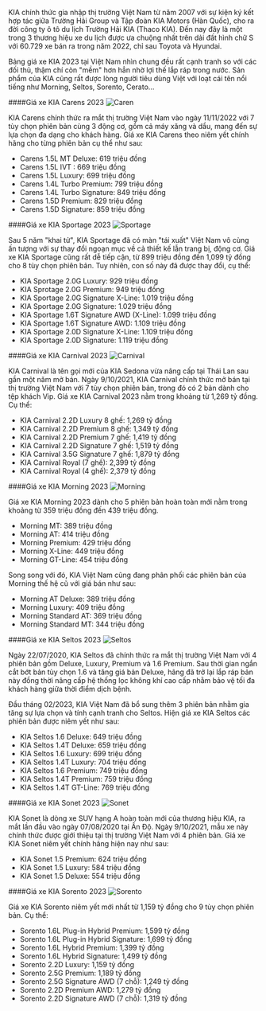 KIA chính thức gia nhập thị trường Việt Nam từ năm 2007 với sự kiện ký kết hợp tác giữa Trường Hải Group và Tập đoàn KIA Motors (Hàn Quốc), cho ra đời công ty ô tô du lịch Trường Hải KIA (Thaco KIA). Đến nay đây là một trong 3 thương hiệu xe du lịch được ưa chuộng nhất trên dải đất hình chữ S với 60.729 xe bán ra trong năm 2022, chỉ sau Toyota và Hyundai.

Bảng giá xe KIA 2023 tại Việt Nam nhìn chung đều rất cạnh tranh so với các đối thủ, thậm chí còn "mềm" hơn hẳn nhờ lợi thế lắp ráp trong nước. Sản phẩm của KIA cũng rất được lòng người tiêu dùng Việt với loạt cái tên nổi tiếng như Morning, Seltos, Sorento, Cerato...

####Giá xe KIA Carens 2023
![Caren](https://img1.oto.com.vn/2022/05/24/OpzfnMD2/carens-mo-dau-f8d4.jpeg)

KIA Carens chính thức ra mắt thị trường Việt Nam vào ngày 11/11/2022 với 7 tùy chọn phiên bản cùng 3 động cơ, gồm cả máy xăng và dầu, mang đến sự lựa chọn đa dạng cho khách hàng. Giá xe KIA Carens theo niêm yết chính hãng cho từng phiên bản cụ thể như sau:

- Carens 1.5L MT Deluxe: 619 triệu đồng
- Carens 1.5L IVT : 669 triệu đồng
- Carens 1.5L Luxury: 699 triệu đồng
- Carens 1.4L Turbo Premium: 799 triệu đồng
- Carens 1.4L Turbo Signature: 849 triệu đồng
- Carens 1.5D Premium: 829 triệu đồng
- Carens 1.5D Signature: 859 triệu đồng

####Giá xe KIA Sportage 2023
![Sportage](https://img1.oto.com.vn/2022/06/11/OpzfnMD2/sportage-8ad2.jpg)

Sau 5 năm "khai tử", KIA Sportage đã có màn "tái xuất" Việt Nam vô cùng ấn tượng với sự thay đổi ngoạn mục về cả thiết kế lẫn trang bị, động cơ. Giá xe KIA Sportage cũng rất dễ tiếp cận, từ 899 triệu đồng đến 1,099 tỷ đồng cho 8 tùy chọn phiên bản. Tuy nhiên, con số này đã được thay đổi, cụ thể:

- KIA Sportage 2.0G Luxury: 929 triệu đồng
- KIA Sprotage 2.0G Premium: 949 triệu đồng
- KIA Sportage 2.0G Signature X-Line: 1.019 triệu đồng
- KIA Sportage 2.0G Signature: 1.029 triệu đồng
- KIA Sportage 1.6T Signature AWD (X-Line): 1.099 triệu đồng
- KIA Sportage 1.6T Signature AWD: 1.109 triệu đồng
- KIA Sportage 2.0D Signature X-Line: 1.109 triệu đồng
- KIA Sportage 2.0D Signature: 1.119 triệu đồng

####Giá xe KIA Carnival 2023
![Carnival](https://img1.oto.com.vn/2021/10/07/OpzfnMD2/carnival-ed0b.jpg)

KIA Carnival là tên gọi mới của KIA Sedona vừa nâng cấp tại Thái Lan sau gần một năm mở bán. Ngày 9/10/2021, KIA Carnival chính thức mở bán tại thị trường Việt Nam với 7 tùy chọn phiên bản, trong đó có 2 bản dành cho tệp khách Vip. Giá xe KIA Carnival 2023 nằm trong khoảng từ 1,269 tỷ đồng. Cụ thể:

- KIA Carnival 2.2D Luxury 8 ghế: 1,269 tỷ đồng
- KIA Carnival 2.2D Premium 8 ghế: 1,349 tỷ đồng
- KIA Carnival 2.2D Premium 7 ghế: 1,419 tỷ đồng
- KIA Carnival 2.2D Signature 7 ghế: 1,519 tỷ đồng
- KIA Carnival 3.5G Signature 7 ghế: 1,879 tỷ đồng
- KIA Carnival Royal (7 ghế): 2,399 tỷ đồng
- KIA Carnival Royal (4 ghế): 2,379 tỷ đồng

####Giá xe KIA Morning 2023
![Morning](https://img1.oto.com.vn/2020/11/27/pTBR3JY9/gia-xe-kia-morning-2021-oto-com-vn-1-f82a.jpg)

Giá xe KIA Morning 2023 dành cho 5 phiên bản hoàn toàn mới nằm trong khoảng từ 359 triệu đồng đến 439 triệu đồng.

- Morning MT: 389 triệu đồng
- Morning AT: 414 triệu đồng
- Morning Premium: 429 triệu đồng
- Morning X-Line: 449 triệu đồng
- Morning GT-Line: 454 triệu đồng

Song song với đó, KIA Việt Nam cũng đang phân phối các phiên bản của Morning thế hệ cũ với giá bán như sau:

- Morning AT Deluxe: 389 triệu đồng
- Morning Luxury: 409 triệu đồng
- Morning Standard AT: 369 triệu đồng
- Morning Standard MT: 344 triệu đồng

####Giá xe KIA Seltos 2023
![Seltos](https://img1.oto.com.vn/2020/07/23/pTBR3JY9/gia-xe-kia-seltos-oto-com-vn-3-d166.jpg)

Ngày 22/07/2020, KIA Seltos đã chính thức ra mắt thị trường Việt Nam với 4 phiên bản gồm Deluxe, Luxury, Premium và 1.6 Premium. Sau thời gian ngắn cắt bớt bản tùy chọn 1.6 và tăng giá bản Deluxe, hãng đã trở lại lắp ráp bản này đồng thời nâng cấp hệ thống lọc không khí cao cấp nhằm bảo vệ tối đa khách hàng giữa thời điểm dịch bệnh.

Đầu tháng 02/2023, KIA Việt Nam đã bổ sung thêm 3 phiên bản nhằm gia tăng sự lựa chọn và tính cạnh tranh cho Seltos. Hiện giá xe KIA Seltos các phiên bản được niêm yết như sau:

- KIA Seltos 1.6 Deluxe: 649 triệu đồng
- KIA Seltos 1.4T Deluxe: 659 triệu đồng
- KIA Seltos 1.6 Luxury: 699 triệu đồng
- KIA Seltos 1.4T Luxury: 704 triệu đồng
- KIA Seltos 1.6 Premium: 749 triệu đồng
- KIA Seltos 1.4T Premium: 759 triệu đồng
- KIA Seltos 1.4T GT-Line: 769 triệu đồng

####Giá xe KIA Sonet 2023
![Sonet](https://img1.oto.com.vn/2021/10/07/OpzfnMD2/sonet-cd54.jpg)

KIA Sonet là dòng xe SUV hạng A hoàn toàn mới của thương hiệu KIA, ra mắt lần đầu vào ngày 07/08/2020 tại Ấn Độ. Ngày 9/10/2021, mẫu xe này chính thức được giới thiệu tại thị trường Việt Nam với 4 phiên bản. Giá xe KIA Sonet niêm yết chính hãng hiện nay như sau:

- KIA Sonet 1.5 Premium: 624 triệu đồng
- KIA Sonet 1.5 Luxury: 584 triệu đồng
- KIA Sonet 1.5 Deluxe: 554 triệu đồng

####Giá xe KIA Sorento 2023
![Sorento](https://img1.oto.com.vn/2022/10/24/OpzfnMD2/kia-sorento-a2db.jpg)

Giá xe KIA Sorento niêm yết mới nhất từ 1,159 tỷ đồng cho 9 tùy chọn phiên bản. Cụ thể:

- Sorento 1.6L Plug-in Hybrid Premium: 1,599 tỷ đồng
- Sorento 1.6L Plug-in Hybrid Signature: 1,699 tỷ đồng
- Sorento 1.6L Hybrid Premium: 1,399 tỷ đồng
- Sorento 1.6L Hybrid Signature: 1,499 tỷ đồng
- Sorento 2.2D Luxury: 1,159 tỷ đồng
- Sorento 2.5G Premium: 1,189 tỷ đồng
- Sorento 2.5G Signature AWD (7 chỗ): 1,249  tỷ đồng
- Sorento 2.2D Premium AWD: 1,279 tỷ đồng
- Sorento 2.2D Signature AWD (7 chỗ): 1,319 tỷ đồng


